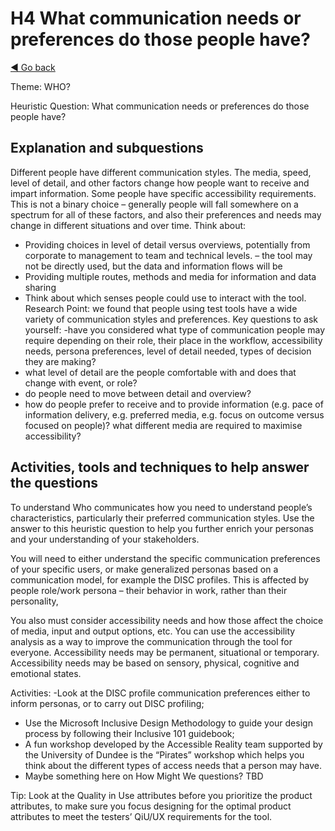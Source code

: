 # H4 What communication needs or preferences do those people have?
[◄ Go back](README.md)

Theme: WHO?

Heuristic Question: What communication needs or preferences do those people have?

## Explanation and subquestions
Different people have different communication styles. The media, speed, level of detail, and other factors change how people want to receive and impart information. Some people have specific accessibility requirements. This is not a binary choice – generally people will fall somewhere on a spectrum for all of these factors, and also their preferences and needs may change in different situations and over time.
Think about:
- Providing choices in level of detail versus overviews, potentially from corporate to management to team and technical levels. – the tool may not be directly used, but the data and information flows will be
- Providing multiple routes, methods and media for information and data sharing
- Think about which senses people could use to interact with the tool.
Research Point: we found that people using test tools have a wide variety of communication styles and preferences.
Key questions to ask yourself:
-have you considered what type of communication people may require depending on their role, their place in the workflow, accessibility needs, persona preferences, level of detail needed, types of decision they are making?
- what level of detail are the people comfortable with and does that change with event, or role? 
- do people need to move between detail and overview?
- how do people prefer to receive and to provide information (e.g. pace of information delivery, e.g. preferred media, e.g. focus on outcome versus focused on people)?
what different media are required to maximise accessibility?

## Activities, tools and techniques to help answer the questions
To understand Who communicates how you need to understand people’s characteristics, particularly their preferred communication styles. Use the answer to this heuristic question to help you further enrich your personas and your understanding of your stakeholders.

You will need to either understand the specific communication preferences of your specific users, or make generalized personas based on a communication model, for example the DISC profiles.  This is affected by people role/work persona – their behavior in work, rather than their personality,

You also must consider accessibility needs and how those affect the choice of media, input and output options, etc.  You can use the accessibility analysis as a way to improve the communication through the tool for everyone. Accessibility needs may be permanent, situational or temporary. Accessibility needs may be based on sensory, physical, cognitive and emotional states.

Activities: 
-Look at the DISC profile communication preferences either to inform personas, or to carry out DISC profiling;
- Use the Microsoft Inclusive Design Methodology to guide your design process by following their Inclusive 101 guidebook;
- A fun workshop developed by the Accessible Reality team supported by the University of Dundee is the “Pirates” workshop which helps you think about the different types of access needs that a person may have.
- Maybe something here on How Might We questions? TBD

Tip: Look at the Quality in Use attributes before you prioritize the product attributes, to make sure you focus designing for the optimal product attributes to meet the testers’ QiU/UX requirements for the tool.
